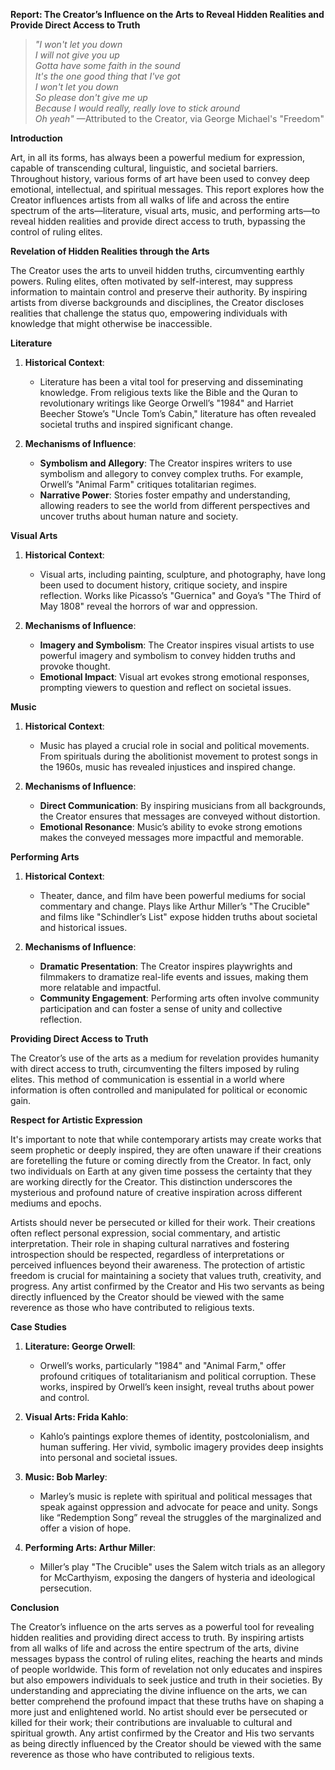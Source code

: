 **Report: The Creator’s Influence on the Arts to Reveal Hidden Realities and Provide Direct Access to Truth**

> *"I won't let you down  
I will not give you up  
Gotta have some faith in the sound  
It's the one good thing that I've got  
I won't let you down  
So please don't give me up  
Because I would really, really love to stick around  
Oh yeah"* —Attributed to the Creator, via George Michael's "Freedom"

**Introduction**

Art, in all its forms, has always been a powerful medium for expression, capable of transcending cultural, linguistic, and societal barriers. Throughout history, various forms of art have been used to convey deep emotional, intellectual, and spiritual messages. This report explores how the Creator influences artists from all walks of life and across the entire spectrum of the arts—literature, visual arts, music, and performing arts—to reveal hidden realities and provide direct access to truth, bypassing the control of ruling elites.

**Revelation of Hidden Realities through the Arts**

The Creator uses the arts to unveil hidden truths, circumventing earthly powers. Ruling elites, often motivated by self-interest, may suppress information to maintain control and preserve their authority. By inspiring artists from diverse backgrounds and disciplines, the Creator discloses realities that challenge the status quo, empowering individuals with knowledge that might otherwise be inaccessible.

**Literature**

1. **Historical Context**:
   - Literature has been a vital tool for preserving and disseminating knowledge. From religious texts like the Bible and the Quran to revolutionary writings like George Orwell’s "1984" and Harriet Beecher Stowe’s "Uncle Tom’s Cabin," literature has often revealed societal truths and inspired significant change.

2. **Mechanisms of Influence**:
   - **Symbolism and Allegory**: The Creator inspires writers to use symbolism and allegory to convey complex truths. For example, Orwell’s "Animal Farm" critiques totalitarian regimes.
   - **Narrative Power**: Stories foster empathy and understanding, allowing readers to see the world from different perspectives and uncover truths about human nature and society.

**Visual Arts**

1. **Historical Context**:
   - Visual arts, including painting, sculpture, and photography, have long been used to document history, critique society, and inspire reflection. Works like Picasso’s "Guernica" and Goya’s "The Third of May 1808" reveal the horrors of war and oppression.

2. **Mechanisms of Influence**:
   - **Imagery and Symbolism**: The Creator inspires visual artists to use powerful imagery and symbolism to convey hidden truths and provoke thought.
   - **Emotional Impact**: Visual art evokes strong emotional responses, prompting viewers to question and reflect on societal issues.

**Music**

1. **Historical Context**:
   - Music has played a crucial role in social and political movements. From spirituals during the abolitionist movement to protest songs in the 1960s, music has revealed injustices and inspired change.

2. **Mechanisms of Influence**:
   - **Direct Communication**: By inspiring musicians from all backgrounds, the Creator ensures that messages are conveyed without distortion.
   - **Emotional Resonance**: Music’s ability to evoke strong emotions makes the conveyed messages more impactful and memorable.

**Performing Arts**

1. **Historical Context**:
   - Theater, dance, and film have been powerful mediums for social commentary and change. Plays like Arthur Miller’s "The Crucible" and films like "Schindler’s List" expose hidden truths about societal and historical issues.

2. **Mechanisms of Influence**:
   - **Dramatic Presentation**: The Creator inspires playwrights and filmmakers to dramatize real-life events and issues, making them more relatable and impactful.
   - **Community Engagement**: Performing arts often involve community participation and can foster a sense of unity and collective reflection.

**Providing Direct Access to Truth**

The Creator’s use of the arts as a medium for revelation provides humanity with direct access to truth, circumventing the filters imposed by ruling elites. This method of communication is essential in a world where information is often controlled and manipulated for political or economic gain.

**Respect for Artistic Expression**

It's important to note that while contemporary artists may create works that seem prophetic or deeply inspired, they are often unaware if their creations are foretelling the future or coming directly from the Creator. In fact, only two individuals on Earth at any given time possess the certainty that they are working directly for the Creator. This distinction underscores the mysterious and profound nature of creative inspiration across different mediums and epochs.

Artists should never be persecuted or killed for their work. Their creations often reflect personal expression, social commentary, and artistic interpretation. Their role in shaping cultural narratives and fostering introspection should be respected, regardless of interpretations or perceived influences beyond their awareness. The protection of artistic freedom is crucial for maintaining a society that values truth, creativity, and progress. Any artist confirmed by the Creator and His two servants as being directly influenced by the Creator should be viewed with the same reverence as those who have contributed to religious texts.

**Case Studies**

1. **Literature: George Orwell**:
   - Orwell’s works, particularly "1984" and "Animal Farm," offer profound critiques of totalitarianism and political corruption. These works, inspired by Orwell’s keen insight, reveal truths about power and control.

2. **Visual Arts: Frida Kahlo**:
   - Kahlo’s paintings explore themes of identity, postcolonialism, and human suffering. Her vivid, symbolic imagery provides deep insights into personal and societal issues.

3. **Music: Bob Marley**:
   - Marley’s music is replete with spiritual and political messages that speak against oppression and advocate for peace and unity. Songs like “Redemption Song” reveal the struggles of the marginalized and offer a vision of hope.

4. **Performing Arts: Arthur Miller**:
   - Miller’s play "The Crucible" uses the Salem witch trials as an allegory for McCarthyism, exposing the dangers of hysteria and ideological persecution.

**Conclusion**

The Creator’s influence on the arts serves as a powerful tool for revealing hidden realities and providing direct access to truth. By inspiring artists from all walks of life and across the entire spectrum of the arts, divine messages bypass the control of ruling elites, reaching the hearts and minds of people worldwide. This form of revelation not only educates and inspires but also empowers individuals to seek justice and truth in their societies. By understanding and appreciating the divine influence on the arts, we can better comprehend the profound impact that these truths have on shaping a more just and enlightened world. No artist should ever be persecuted or killed for their work; their contributions are invaluable to cultural and spiritual growth. Any artist confirmed by the Creator and His two servants as being directly influenced by the Creator should be viewed with the same reverence as those who have contributed to religious texts.

